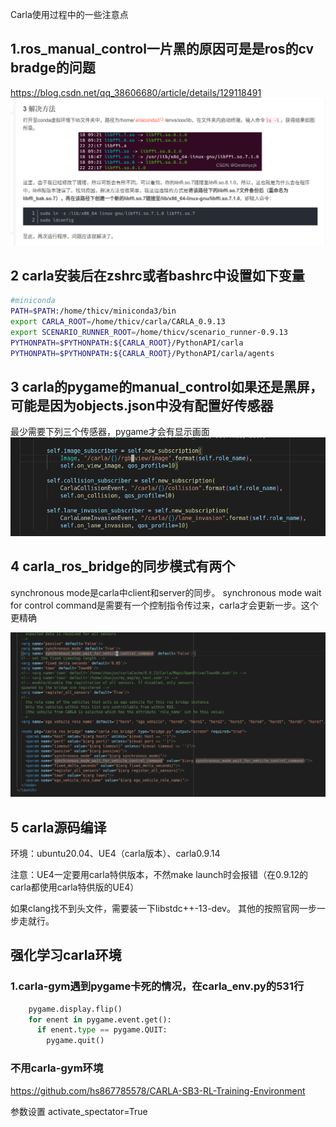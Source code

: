  Carla使用过程中的一些注意点

## 1.ros_manual_control一片黑的原因可是是ros的cv bradge的问题

https://blog.csdn.net/qq_38606680/article/details/129118491
![](images/carla笔记_image_1.png)

## 2 carla安装后在zshrc或者bashrc中设置如下变量
```bash
#miniconda
PATH=$PATH:/home/thicv/miniconda3/bin
export CARLA_ROOT=/home/thicv/carla/CARLA_0.9.13 
export SCENARIO_RUNNER_ROOT=/home/thicv/scenario_runner-0.9.13
PYTHONPATH=$PYTHONPATH:${CARLA_ROOT}/PythonAPI/carla
PYTHONPATH=$PYTHONPATH:${CARLA_ROOT}/PythonAPI/carla/agents
```

## 3 carla的pygame的manual_control如果还是黑屏，可能是因为objects.json中没有配置好传感器

最少需要下列三个传感器，pygame才会有显示画面
![](images/carla笔记_image_2.png)

## 4 carla_ros_bridge的同步模式有两个

synchronous mode是carla中client和server的同步。
synchronous mode wait for control command是需要有一个控制指令传过来，carla才会更新一步。这个更精确

![](images/carla笔记_image_3.png)

## 5 carla源码编译

环境：ubuntu20.04、UE4（carla版本）、carla0.9.14

注意：UE4一定要用carla特供版本，不然make launch时会报错（在0.9.12的carla都使用carla特供版的UE4）

如果clang找不到头文件，需要装一下libstdc++-13-dev。
其他的按照官网一步一步走就行。


## 强化学习carla环境

### 1.carla-gym遇到pygame卡死的情况，在carla_env.py的531行

```python
    pygame.display.flip()
    for enent in pygame.event.get():
      if enent.type == pygame.QUIT:
        pygame.quit()
```

### 不用carla-gym环境

https://github.com/hs867785578/CARLA-SB3-RL-Training-Environment

参数设置
activate_spectator=True